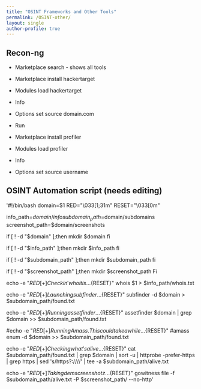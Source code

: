 ```yaml
---
title: "OSINT Frameworks and Other Tools"
permalink: /OSINT-other/
layout: single
author-profile: true
---
```


## Recon-ng
- Marketplace search - shows all tools
- Marketplace install hackertarget 
- Modules load hackertarget
- Info
- Options set source domain.com
- Run

- Marketplace install profiler
- Modules load profiler
- Info
- Options set source username

## OSINT Automation script (needs editing)

'#!/bin/bash 
domain=$1 
RED="\033[1;31m" 
RESET="\033[0m" 

info_path=$domain/info 
subdomain_path=$domain/subdomains 
screenshot_path=$domain/screenshots 

if [ ! -d "$domain" ];then 
mkdir $domain 
fi 

if [ ! -d "$info_path" ];then
mkdir $info_path 
fi 

if [ ! -d "$subdomain_path" ];then 
mkdir $subdomain_path 
fi 

if [ ! -d "$screenshot_path" ];then 
mkdir $screenshot_path 
Fi

echo -e "${RED} [+] Checkin' who it is...${RESET}" 
whois $1 > $info_path/whois.txt 

echo -e "${RED} [+] Launching subfinder...${RESET}" 
subfinder -d $domain > $subdomain_path/found.txt 

echo -e "${RED} [+] Running assetfinder...${RESET}" 
assetfinder $domain | grep $domain >> $subdomain_path/found.txt 

#echo -e "${RED} [+] Running Amass. This could take a while...${RESET}" 
#amass enum -d $domain >> $subdomain_path/found.txt

echo -e "${RED} [+] Checking what's alive...${RESET}" 
cat $subdomain_path/found.txt | grep $domain | sort -u | httprobe -prefer-https | grep https | sed 's/https\?:\/\///' | tee -a $subdomain_path/alive.txt 

echo -e "${RED} [+] Taking dem screenshotz...${RESET}"
gowitness file -f $subdomain_path/alive.txt -P $screenshot_path/ --no-http'
